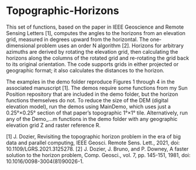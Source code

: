 # Topographic-Horizons

This set of functions, based on the paper in IEEE Geoscience and Remote Sensing Letters [1],  computes the angles to the horizons from an elevation grid, measured in degrees upward from the horizontal. The one-dimensional problem uses an order N algorithm [2]. Horizons for arbitrary azimuths are derived by rotating the elevation grid, then calculating the horizons along the columns of the rotated grid and re-rotating the grid back to its original orientation. The code supports grids in either projected or geographic format; it also calculates the distances to the horizon.

The examples in the demo folder reproduce Figures 1 through 4 in the associated manuscript [1]. The demos require some functions from my Sun Position repository that are included in the demo folder, but the horizon functions themselves do not. To reduce the size of the DEM (digital elevation model), run the demos using MainDemo, which uses just a 0.25°×0.25° section of that paper’s topographic 1°×1° tile. Alternatively, run any of the Demo_...m functions in the demo folder with any geographic elevation grid Z and raster reference R.

[1]	J. Dozier, Revisiting the topographic horizon problem in the era of big data and parallel computing, IEEE Geosci. Remote Sens. Lett., 2021, doi: 10.1109/LGRS.2021.3125278.
[2]	J. Dozier, J. Bruno, and P. Downey, A faster solution to the horizon problem, Comp. Geosci., vol. 7, pp. 145-151, 1981, doi: 10.1016/0098-3004(81)90026-1.
